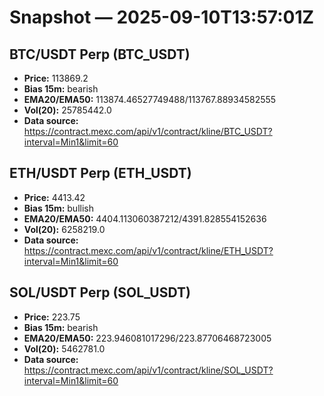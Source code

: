 # Snapshot — 2025-09-10T13:57:01Z

## BTC/USDT Perp (BTC_USDT)
- **Price:** 113869.2
- **Bias 15m:** bearish
- **EMA20/EMA50:** 113874.46527749488/113767.88934582555
- **Vol(20):** 25785442.0
- **Data source:** https://contract.mexc.com/api/v1/contract/kline/BTC_USDT?interval=Min1&limit=60

## ETH/USDT Perp (ETH_USDT)
- **Price:** 4413.42
- **Bias 15m:** bullish
- **EMA20/EMA50:** 4404.113060387212/4391.828554152636
- **Vol(20):** 6258219.0
- **Data source:** https://contract.mexc.com/api/v1/contract/kline/ETH_USDT?interval=Min1&limit=60

## SOL/USDT Perp (SOL_USDT)
- **Price:** 223.75
- **Bias 15m:** bearish
- **EMA20/EMA50:** 223.946081017296/223.87706468723005
- **Vol(20):** 5462781.0
- **Data source:** https://contract.mexc.com/api/v1/contract/kline/SOL_USDT?interval=Min1&limit=60
